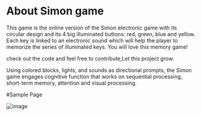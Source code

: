 # About Simon game

This game is the online version of the Simon electronic game with its circular design and its 4 big illuminated buttons: red, green, blue and yellow. Each key is linked to an electronic sound which will help the player to memorize the series of illuminated keys. You will love this memory game!


check out the code and feel free to contribute,Let this project grow.



Using colored blocks, lights, and sounds as directional prompts, the Simon game engages cognitive function that works on sequential processing, short-term memory, attention and visual processing.





#Sample Page

![image](https://user-images.githubusercontent.com/76584243/197682727-1891a028-8672-4fc2-be48-e4a8c80ac942.png)
